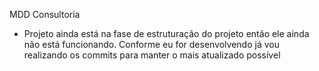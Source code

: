 MDD Consultoria
- Projeto ainda está na fase de estruturação do projeto então ele ainda não está funcionando. Conforme eu for desenvolvendo já vou
realizando os commits para manter o mais atualizado possível
